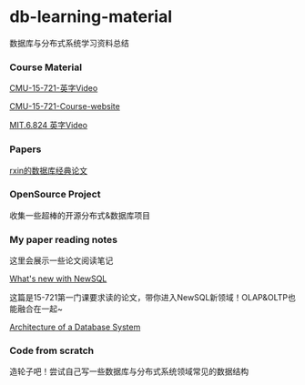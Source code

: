 # db-learning-material

数据库与分布式系统学习资料总结

### Course Material

[CMU-15-721-英字Video](https://www.bilibili.com/video/BV1Wz411b7sD?from=search&seid=1785395184520069316)

[CMU-15-721-Course-website ](https://15721.courses.cs.cmu.edu/spring2017/schedule.html)

[MIT.6.824 英字Video](https://www.bilibili.com/video/av91748150)

### Papers

[rxin的数据库经典论文](https://github.com/rxin/db-readings#data-parallel)

### OpenSource Project

收集一些超棒的开源分布式&数据库项目

### My paper reading notes

这里会展示一些论文阅读笔记

[What's new with NewSQL](https://github.com/AlexanderChiuluvB/db-learning-material/tree/master/CMU-15-721/Lec-01-History-Of-Databases)

这篇是15-721第一门课要求读的论文，带你进入NewSQL新领域！OLAP&OLTP也能融合在一起~

[Architecture of a Database System]()





### Code from scratch

造轮子吧！尝试自己写一些数据库与分布式系统领域常见的数据结构

